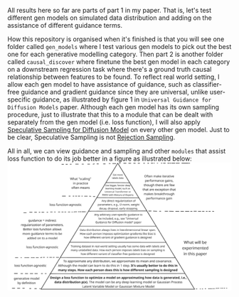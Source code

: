 All results here so far are parts of part 1 in my paper. That is, let's test different gen models on simulated data distribution and adding on the assistance of different guidance terms.

How this repository is organised when it's finished is that you will see one folder called ``gen_models`` where I test various gen models to pick out the best one for each generative modelling category. Then part 2 is another folder called ``causal_discover`` where finetune the best gen model in each category on a downstream regression task where there's a ground truth causal relationship between features to be found. To reflect real world setting, I allow each gen model to have assistance of guidance, such as classifier-free guidance and gradient guidance since they are universal, unlike user-specific guidance, as illustrated by figure 1 in ``Universal Guidance for Diffusion Models`` paper. Although each gen model has its own sampling procedure, just to illustrate that this to a module that can be dealt with separately from the gen model (i.e. loss function), I will also apply [Speculative Sampling for Diffusion Model](https://arxiv.org/pdf/2501.05370) on every other gen model. Just to be clear, Speculative Sampling is not [Rejection Sampling](https://en.wikipedia.org/wiki/Rejection_sampling). 


All in all, we can view guidance and sampling and other `modules` that assist loss function to do its job better in a figure as illustrated below: <br>
![image](gen_model_modular_system.png)
